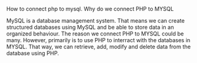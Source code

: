 How to connect php to mysql. 
Why do we connect PHP to MYSQL

MySQL is a database management system. That means we can create structured databases using MySQL and be able to store data in an organized behaviour. 
The reason we connect PHP to MYSQL could be many. However, primarily is to use PHP to interract with the databases in MYSQL. That way, we can retrieve, add, modify and delete data from the database using PHP.